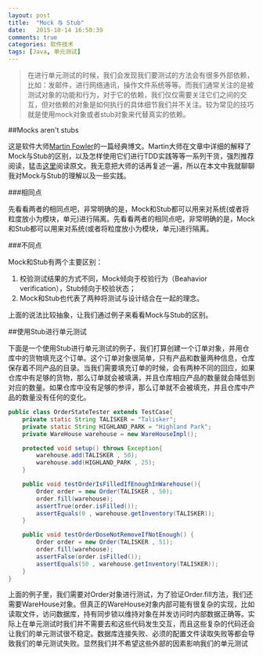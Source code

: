 ```yaml
---
layout: post
title:  "Mock 与 Stub"
date:   2015-10-14 16:50:39
comments: true
categories: 软件技术
tags: [Java, 单元测试]
---
```


>在进行单元测试的时候，我们会发现我们要测试的方法会有很多外部依赖，比如：发邮件，进行网络通讯，操作文件系统等等。而我们通常关注的是被测试对象的功能和行为，对于它的依赖，我们仅仅需要关注它们之间的交互，但对依赖的对象是如何执行的具体细节我们并不关注。较为常见的技巧就是使用mock对象或者stub对象来代替真实的依赖。

##Mocks aren't stubs

这是软件大师[Martin Fowler](http://martinfowler.com/)的一篇经典博文。Martin大师在文章中详细的解释了Mock与Stub的区别，以及怎样使用它们进行TDD实践等等一系列干货，强烈推荐阅读，猛击[这里](http://martinfowler.com/articles/mocksArentStubs.html)阅读原文。我无意把大师的话再复述一遍，所以在本文中我就聊聊我对Mock与Stub的理解以及一些实践。

<!--more-->

###相同点

先看看两者的相同点吧，非常明确的是，Mock和Stub都可以用来对系统(或者将粒度放小为模块，单元)进行隔离。先看看两者的相同点吧，非常明确的是，Mock和Stub都可以用来对系统(或者将粒度放小为模块，单元)进行隔离。

###不同点

Mock和Stub有两个主要区别：

1. 校验测试结果的方式不同，Mock倾向于校验行为（Beahavior verification），Stub倾向于校验状态；
2. Mock和Stub也代表了两种将测试与设计结合在一起的理念。

上面的说法比较抽象，让我们通过例子来看看Mock与Stub的区别。

##使用Stub进行单元测试

下面是一个使用Stub进行单元测试的例子，我们打算创建一个订单对象，并用仓库中的货物填充这个订单。这个订单对象很简单，只有产品和数量两种信息，仓库保存着不同产品的目录。当我们需要填充订单的时候，会有两种不同的回应，如果仓库中有足够的货物，那么订单就会被填满，并且仓库相应产品的数量就会降低到对应的数量。如果仓库中没有足够的参评，那么订单就不会被填充，并且仓库中产品的数量没有任何的变化。

```java
public class OrderStateTester extends TestCase{
    private static String TALISKER = "Talisker";
    private static String HIGHLAND_PARK = "Highland Park";
    private WareHouse warehouse = new WareHouseImpl();

    protected void setup() throws Exception{
        warehouse.add(TALISKER , 50);
        warehouse.add(HIGHLAND_PARK , 25);
    }

    public void testOrderIsFilledIfEnoughInWarehouse(){
        Order order = new Order(TALISKER , 50);
        order.fill(warehouse);
        assertTrue(order.isFilled());
        assertEquals(0 , warehouse.getInventory(TALISKER));
    }

    public void testOrderDoseNotRemoveIfNotEnough() {
        Order order = new Order(TALISKER , 51);
        order.fill(warehouse);
        assertFalse(order.isFilled());
        assertEquals(50 , warehouse.getInventory(TALISKER));
    }
}
```

上面的例子里，我们需要对Order对象进行测试，为了验证Order.fill方法，我们还需要WareHouse对象。但真正的WareHouse对象内部可能有很复杂的实现，比如读取文件，访问数据库，持有同步锁以维持对象在并发访问时内部数据正确等。实际上在单元测试时我们并不需要去和这些代码发生交互，而且这些复杂的代码还会让我们的单元测试很不稳定。数据库连接失败、必须的配置文件读取失败等都会导致我们的单元测试失败。显然我们并不希望这些外部的因素影响我们的单元测试
